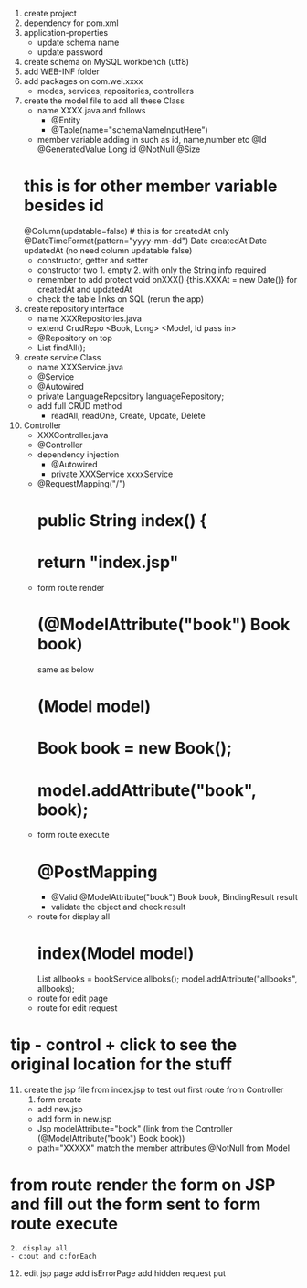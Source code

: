 1. create project
2. dependency for pom.xml
3. application-properties
    - update schema name
    - update password
4. create schema on MySQL workbench (utf8)
5. add WEB-INF folder
6. add packages on com.wei.xxxx
    - modes, services, repositories, controllers
7. create the model file to add all these Class
    - name XXXX.java and follows
        - @Entity
        - @Table(name="schemaNameInputHere")
    - member variable adding in such as id, name,number etc
    @Id
    @GeneratedValue
    Long id
    @NotNull
    @Size
    # this is for other member variable besides id
    @Column(updatable=false) # this is for createdAt only
    @DateTimeFormat(pattern="yyyy-mm-dd")
    Date createdAt
    Date updatedAt (no need column updatable false)
    - constructor, getter and setter
    - constructor two 1. empty 2. with only the String info required
    - remember to add protect void onXXX() {this.XXXAt = new Date()} for createdAt and updatedAt
    - check the table links on SQL (rerun the app)
8. create repository interface
    - name XXXRepositories.java
    - extend CrudRepo <Book, Long>
                    <Model, Id pass in>
    - @Repository on top
    - List<modelName> findAll();
9. create service Class
    - name XXXService.java
    - @Service
	- @Autowired
	- private LanguageRepository languageRepository;
    - add full CRUD method
        - readAll, readOne, Create, Update, Delete
10. Controller
    - XXXController.java
    - @Controller
    - dependency injection
        - @Autowired
        - private XXXService xxxxService
    - @RequestMapping("/")
        # public String index() {
        # return "index.jsp"
    - form route render
        # (@ModelAttribute("book") Book book)
        same as below
        # (Model model)
        # Book book = new Book();
        # model.addAttribute("book", book);
    - form route execute
        # @PostMapping
        - @Valid @ModelAttribute("book") Book book, BindingResult result
        - validate the object and check result
    - route for display all
        # index(Model model)
        List<Book> allbooks = bookService.allboks();
        model.addAttribute("allbooks", allbooks);
    - route for edit page
    - route for edit request
# tip - control + click to see the original location for the stuff
11. create the jsp file from index.jsp to test out first route from Controller
    1. form create
    - add new.jsp
    - add form in new.jsp
    - Jsp modelAttribute="book" (link from the Controller (@ModelAttribute("book") Book book))
    - path="XXXXX" match the member attributes @NotNull from Model
# from route render the form on JSP and fill out the form sent to form route execute
    2. display all
    - c:out and c:forEach
12. edit jsp page
    add isErrorPage
    add hidden request put

